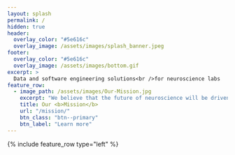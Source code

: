 ```yaml
---
layout: splash
permalink: /
hidden: true
header:
  overlay_color: "#5e616c"
  overlay_image: /assets/images/splash_banner.jpeg
footer:
  overlay_color: "#5e616c"
  overlay_image: /assets/images/bottom.gif
excerpt: >
  Data and software engineering solutions<br />for neuroscience labs
feature_row:
  - image_path: /assets/images/Our-Mission.jpg 
    excerpt: "We believe that the future of neuroscience will be driven by collaboration between labs. Our mission is to develop channels of communication and distribution of resources between labs to enable exponential growth and innovation. We are at the forefront of this effort, shaping the way data, analysis and visualization tools are standardized and shared across the international community of systems neuroscientists. We ensure that these tools accelerate scientific discovery by working in parallel with neuroscientists and work with them to enhance the tools they already use."
    title: Our <b>Mission</b>
    url: "/mission/"
    btn_class: "btn--primary"
    btn_label: "Learn more"
---
```


{% include feature_row type="left" %}
